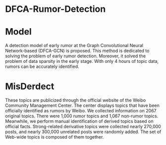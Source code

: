 # DFCA-Rumor-Detection

# Model

A detection model of early rumor at the Graph Convolutional Neural Network-based (DFCA-GCN) is proposed. This method is dedicated to solving the problem of early rumor detection. Moreover, it solved the problem of data sparsity in the early stage. With only 4 hours of topic data, rumors can be accurately identified.

# MisDerdect

These topics are publicized through the official website of the Weibo Community Management Center. The center displays topics that have been officially identified as rumors by Weibo. We collected information on 2067 original topics. There were 1,000 rumor topics and 1,067 non-rumor topics. Meanwhile, we perform manual identification of derived topics based on official facts. Strong-related derivative topics were collected nearly 270,000 posts, and nearly 300,000 unrelated posts were randomly added. The set of Web-wide topics is composed of them together. 
